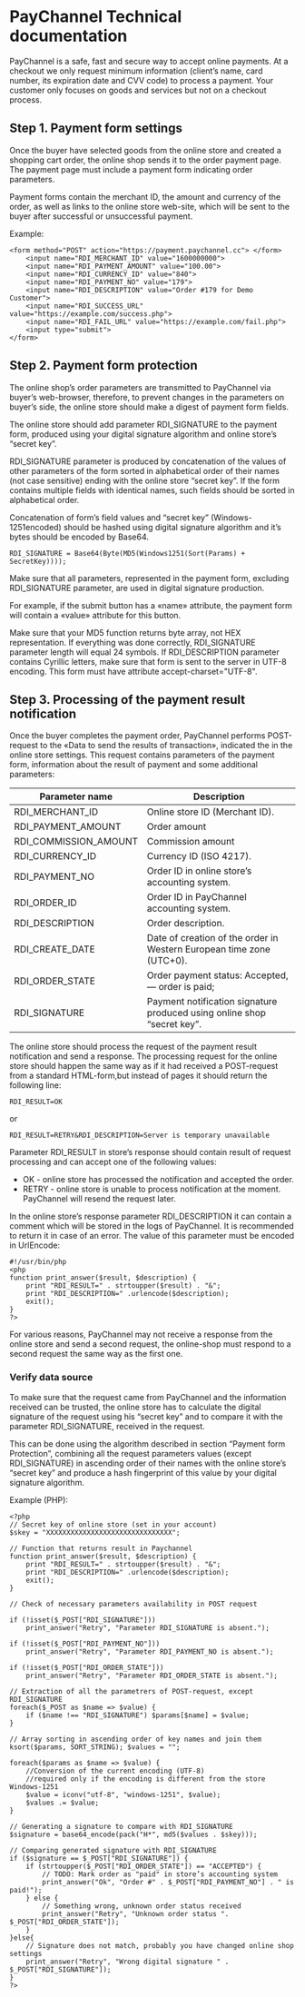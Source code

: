 # PayChannel Technical documentation
PayChannel is a safe, fast and secure way to accept online payments. At a checkout we only request minimum information (client’s name, card number, its expiration date and CVV code) to process a payment. Your customer only focuses on goods and services but not on a checkout process.

## Step 1. Payment form settings
Once the buyer have selected goods from the online store and created a shopping cart order, the online shop sends it to the order payment page.
The payment page must include a payment form indicating order parameters.

Payment forms contain the merchant ID, the amount and currency of the order, as well as links to the online store web-site, which will be sent to the buyer after successful or unsuccessful payment. 

Example:
```
<form method="POST" action="https://payment.paychannel.cc"> </form>
	<input name="RDI_MERCHANT_ID" value="1600000000">
	<input name="RDI_PAYMENT_AMOUNT" value="100.00">
	<input name="RDI_CURRENCY_ID" value="840">
	<input name="RDI_PAYMENT_NO" value="179">
	<input name="RDI_DESCRIPTION" value="Order #179 for Demo Customer">
	<input name="RDI_SUCCESS_URL" value="https://example.com/success.php">
	<input name="RDI_FAIL_URL" value="https://example.com/fail.php">
	<input type="submit">
</form>
```

## Step 2. Payment form protection
The online shop’s order parameters are transmitted to PayChannel via buyer’s web-browser, therefore, to prevent changes in the parameters on buyer’s side, the online store should make a digest of payment form fields.

The online store should add parameter RDI_SIGNATURE to the payment form, produced using your digital signature algorithm and online store’s “secret key”.

RDI_SIGNATURE parameter is produced by concatenation of the values of other parameters of the form sorted in alphabetical order of their names (not case sensitive) ending with the online store “secret key”. If the form contains multiple fields with identical names, such fields should be sorted in alphabetical order.

Concatenation of form’s field values and “secret key” (Windows-1251encoded) should be hashed using digital signature algorithm and it’s bytes should be encoded by Base64.

```
RDI_SIGNATURE = Base64(Byte(MD5(Windows1251(Sort(Params) + SecretKey))));
```

Make sure that all parameters, represented in the payment form, excluding RDI_SIGNATURE parameter, are used in digital signature production.

For example, if the submit button has a «name» attribute, the payment form will contain a «value» attribute for this button.

Make sure that your MD5 function returns byte array, not HEX representation.
If everything was done correctly, RDI_SIGNATURE parameter length will equal 24 symbols.
If RDI_DESCRIPTION parameter contains Cyrillic letters, make sure that form is sent to the server in UTF-8 encoding.
This form must have attribute accept-charset="UTF-8".

## Step 3. Processing of the payment result notification
Once the buyer completes the payment order, PayChannel performs POST-request to the «Data to send the results of transaction», indicated the in the online store settings. This request contains parameters of the payment form, information about the result of payment and some additional parameters:

| Parameter name | Description |
|-----------------------|-------------------------------------------------------------------------|
| RDI_MERCHANT_ID | Online store ID (Merchant ID). |
| RDI_PAYMENT_AMOUNT | Order amount |
| RDI_COMMISSION_AMOUNT | Commission amount |
| RDI_CURRENCY_ID | Currency ID (ISO 4217). |
| RDI_PAYMENT_NO | Order ID in online store’s accounting system. |
| RDI_ORDER_ID | Order ID in PayChannel accounting system. |
| RDI_DESCRIPTION | Order description. |
| RDI_CREATE_DATE | Date of creation of the order in Western European time zone (UTC+0). |
| RDI_ORDER_STATE | Order payment status: Accepted,— order is paid; |
| RDI_SIGNATURE | Payment notification signature produced using online shop “secret key”. |

The online store should process the request of the payment result notification and send a response. The processing request for the online store should happen the same way as if it had received a POST-request from a standard HTML-form,but instead of pages it should return the following line:
```
RDI_RESULT=OK
```

or

```
RDI_RESULT=RETRY&RDI_DESCRIPTION=Server is temporary unavailable
```

Parameter RDI_RESULT in store’s response should contain result of request processing and can accept one of the following values:
* OK - online store has processed the notification and accepted the order.
* RETRY - online store is unable to process notification at the moment. PayChannel will resend the request later.

In the online store’s response parameter RDI_DESCRIPTION it can contain a comment which will be stored in the logs of PayChannel. It is recommended to return it in case of an error. The value of this parameter must be encoded in UrlEncode:
```
#!/usr/bin/php
<php
function print_answer($result, $description) {
	print "RDI_RESULT=" . strtoupper($result) . "&";
	print "RDI_DESCRIPTION=" .urlencode($description);
	exit();
}
?>
```

For various reasons, PayChannel may not receive a response from the online store and send a second request, the online-shop must respond to a second request the same way as the first one.

### Verify data source
To make sure that the request came from PayChannel and the information received can be trusted, the online store has to calculate the digital signature of the request using his “secret key” and to compare it with the parameter RDI_SIGNATURE, received in the request.

This can be done using the algorithm described in section “Payment form Protection”, combining all the request parameters values (except RDI_SIGNATURE) in ascending order of their names with the online store’s “secret key” and produce a hash fingerprint of this value by your digital signature algorithm.

Example (PHP):
```
<?php
// Secret key of online store (set in your account)
$skey = "XXXXXXXXXXXXXXXXXXXXXXXXXXXXXXX";

// Function that returns result in Paychannel
function print_answer($result, $description) {
	print "RDI_RESULT=" . strtoupper($result) . "&";
	print "RDI_DESCRIPTION=" .urlencode($description);
	exit();
}

// Check of necessary parameters availability in POST request

if (!isset($_POST["RDI_SIGNATURE"]))
	print_answer("Retry", "Parameter RDI_SIGNATURE is absent.");

if (!isset($_POST["RDI_PAYMENT_NO"]))
	print_answer("Retry", "Parameter RDI_PAYMENT_NO is absent.");

if (!isset($_POST["RDI_ORDER_STATE"]))
	print_answer("Retry", "Parameter RDI_ORDER_STATE is absent.");

// Extraction of all the parametrers of POST-request, except RDI_SIGNATURE
foreach($_POST as $name => $value) {
	if ($name !== "RDI_SIGNATURE") $params[$name] = $value;
}

// Array sorting in ascending order of key names and join them
ksort($params, SORT_STRING); $values = "";

foreach($params as $name => $value) {
	//Conversion of the current encoding (UTF-8)
	//required only if the encoding is different from the store Windows-1251
	$value = iconv("utf-8", "windows-1251", $value);
	$values .= $value;
}

// Generating a signature to compare with RDI_SIGNATURE
$signature = base64_encode(pack("H*", md5($values . $skey)));

// Comparing generated signature with RDI_SIGNATURE
if ($signature == $_POST["RDI_SIGNATURE"]) {
	if (strtoupper($_POST["RDI_ORDER_STATE"]) == "ACCEPTED") {
		// TODO: Mark order as "paid" in store’s accounting system
		print_answer("Ok", "Order #" . $_POST["RDI_PAYMENT_NO"] . " is paid!");
	} else {
		// Something wrong, unknown order status received
		print_answer("Retry", "Unknown order status ". $_POST["RDI_ORDER_STATE"]);
	}
}else{
	// Signature does not match, probably you have changed online shop settings
	print_answer("Retry", "Wrong digital signature " . $_POST["RDI_SIGNATURE"]);
}
?>
```
